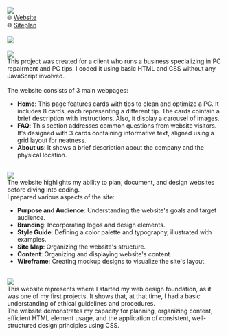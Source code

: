 <picture><img src="https://img.shields.io/badge/FIX YOUR PC-purple?label=web"></picture><br>
🌐 <a href="https://ndamatta.github.io/WDD130-BYU-Idaho/fixyourpc/">Website</a><br>
🌐 <a href="https://ndamatta.github.io/WDD130-BYU-Idaho/fixyourpc/site-plan.html">Siteplan</a><br>
<br>
<picture><img src="https://img.shields.io/badge/DESCRIPTION:-blue"></picture><br>
<br>
<picture><img src="https://img.shields.io/badge/Website:-blue"></picture><br>
This project was created for a client who runs a business specializing in PC repairment and PC tips. I coded it using basic HTML and CSS without any JavaScript involved.<br>
<br>
The website consists of 3 main webpages:<br>
<ul>
    <li><b>Home</b>: This page features cards with tips to clean and optimize a PC. It includes 8 cards, each representing a different tip. The cards cointain a brief description with instructions. Also, it display a carousel of images.</li>
    <li><b>FAQ</b>: This section addresses common questions from website visitors. It's designed with 3 cards containing informative text, aligned using a grid layout for neatness.</li>
    <li><b>About us</b>: It shows a brief description about the company and the physical location.</li>
</ul>
<br>
<picture><img src="https://img.shields.io/badge/Siteplan:-blue"></picture><br>
The website highlights my ability to plan, document, and design websites before diving into coding.<br>
I prepared various aspects of the site:<br>
<ul>
    <li><b>Purpose and Audience</b>: Understanding the website's goals and target audience.</li>
    <li><b>Branding</b>: Incorporating logos and design elements.</li>
    <li><b>Style Guide</b>: Defining a color palette and typography, illustrated with examples.</li>
    <li><b>Site Map</b>: Organizing the website's structure.</li>
    <li><b>Content</b>: Organizing and displaying website's content.</li>
    <li><b>Wireframe</b>: Creating mockup designs to visualize the site's layout.</li>
</ul>
<br>
<picture><img src="https://img.shields.io/badge/Conclusion:-blue"></picture><br>
This website represents where I started my web design foundation, as it was one of my first projects. It shows that, at that time, I had a basic understanding of ethical guidelines and procedures.<br>
The website demonstrates my capacity for planning, organizing content, efficient HTML element usage, and the application of consistent, well-structured design principles using CSS.


